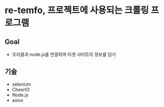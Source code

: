 # re-temfo, 프로젝트에 사용되는 크롤링 프로그램
## Goal
* 오라클과 node.js를 연결하여 타겟 사이트의 정보를 담기
## 기술
* selenium
* CheerIO
* Node.js
* axios
